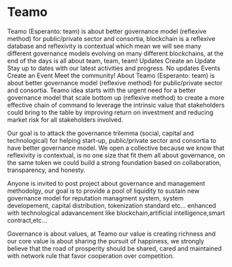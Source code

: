 # Teamo
Teamo (Esperanto: team) is about better governance model (reflexive method) for public/private sector and consortia, blockchain is a reflexive database and reflexivity is contextual which mean we will see many different governance models evolving on many different blockchains, at the end of the days is all about team, team, team!
Updates
Create an Update
Stay up to dates with our latest activities and progress.
No updates
Events
Create an Event
Meet the community!
About
Teamo (Esperanto: team) is about better governance model (reflexive method) for public/private sector and consortia.
Teamo idea starts with the urgent need for a better governance model that scale bottom up (reflexive method) to create a more effective chain of command to leverage the intrinsic value that stakeholders could bring to the table by improving return on investment and reducing market risk for all stakeholders involved.

Our goal is to attack the governance trilemma (social, capital and technological) for helping start-up, public/private sector and consortia to have better governance model. We open a collective because we know that reflexivity is contextual, is no one size that fit them all about governance, on the same token we could build a strong foundation based on collaboration, transparency, and honesty.

Anyone is invited to post project about governance and management methodolgy, our goal is to provide a pool of liquidity to sustain new governance model for reputation managment system, system developement, capital distribution, tokenization standard etc... enhanced with technological adavancement like blockchain,artificial intelligence,smart contract,etc...

Governance is about values, at Teamo our value is creating richness and our core value is about sharing the pursuit of happiness, we strongly believe that the road of prosperity should be shared, cared and maintained with network rule that favor cooperation over competition.
